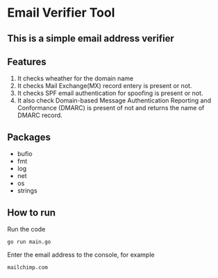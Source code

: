 # Email Verifier Tool
## This is a simple email address verifier

## Features
1. It checks wheather for the domain name
2. It checks Mail Exchange(MX) record entery is present or not.
3. It checks SPF email authentication for spoofing is present or not. 
4. It also check Domain-based Message Authentication Reporting and Conformance (DMARC) is present of not and returns the name of DMARC record.

## Packages
* bufio
* fmt
* log
* net
* os
* strings

## How to run
Run the code

`go run main.go`

Enter the email address to the console, for example

`mailchimp.com`